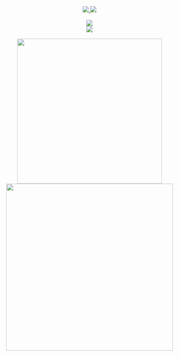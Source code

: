 <div align="center">
  <a href="https://github.com/therazor113/Forklift-Next">
    <img src="https://github-readme-stats.vercel.app/api/pin/?username=therazor113&repo=Forklift-Next&theme=tokyonight&hide_border=true&show_owner=true" />
  </a>
  <a href="https://github.com/therazor113/Portfolio">
    <img src="https://github-readme-stats.vercel.app/api/pin/?username=therazor113&repo=Shopping-Vue&theme=tokyonight&hide_border=true&show_owner=true" />
  </a>
</div>
<br>
<div align="center">
  <a href="https://github.com/therazor113">
    <img src="https://activity-graph.herokuapp.com/graph?username=therazor113&theme=react-dark&hide_border=true" />
  </a>
</div>
<div align="center">
  <a href="https://github.com/therazor113">
    <img src="https://github-readme-stats.vercel.app/api/top-langs/?username=therazor113&layout=compact&theme=tokyonight&hide_border=true" />
  </a>
</div>
<br>
<div align="center">
  <a href="https://github.com/therazor113">
    <img width="380" src="https://github-readme-streak-stats.herokuapp.com/?user=therazor113&theme=tokyonight&hide_border=true" />
    <img width="438" src="https://github-readme-stats.vercel.app/api?username=therazor113&hide=contribs&show_icons=true&theme=tokyonight&border&hide_border=true" />
  </a>
</div>
